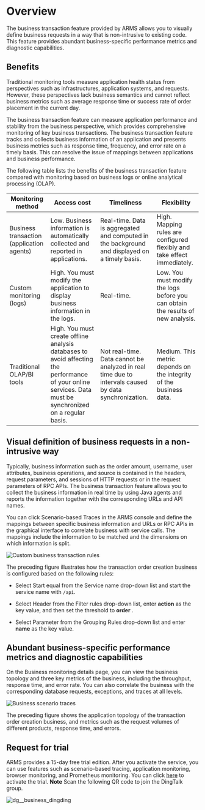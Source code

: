 Overview 
=============================

The business transaction feature provided by ARMS allows you to visually define business requests in a way that is non-intrusive to existing code. This feature provides abundant business-specific performance metrics and diagnostic capabilities.

Benefits 
-----------------------------

Traditional monitoring tools measure application health status from perspectives such as infrastructures, application systems, and requests. However, these perspectives lack business semantics and cannot reflect business metrics such as average response time or success rate of order placement in the current day.

The business transaction feature can measure application performance and stability from the business perspective, which provides comprehensive monitoring of key business transactions. The business transaction feature tracks and collects business information of an application and presents business metrics such as response time, frequency, and error rate on a timely basis. This can resolve the issue of mappings between applications and business performance.

The following table lists the benefits of the business transaction feature compared with monitoring based on business logs or online analytical processing (OLAP).


|             Monitoring method             |                                                                        Access cost                                                                         |                                              Timeliness                                              |                                   Flexibility                                    |
|-------------------------------------------|------------------------------------------------------------------------------------------------------------------------------------------------------------|------------------------------------------------------------------------------------------------------|----------------------------------------------------------------------------------|
| Business transaction (application agents) | Low. Business information is automatically collected and reported in applications.                                                                         | Real-time. Data is aggregated and computed in the background and displayed on a timely basis.        | High. Mapping rules are configured flexibly and take effect immediately.         |
| Custom monitoring (logs)                  | High. You must modify the application to display business information in the logs.                                                                         | Real-time.                                                                                           | Low. You must modify the logs before you can obtain the results of new analysis. |
| Traditional OLAP/BI tools                 | High. You must create offline analysis databases to avoid affecting the performance of your online services. Data must be synchronized on a regular basis. | Not real-time. Data cannot be analyzed in real time due to intervals caused by data synchronization. | Medium. This metric depends on the integrity of the business data.               |



Visual definition of business requests in a non-intrusive way 
----------------------------------------------------------------------------------

Typically, business information such as the order amount, username, user attributes, business operations, and source is contained in the headers, request parameters, and sessions of HTTP requests or in the request parameters of RPC APIs. The business transaction feature allows you to collect the business information in real time by using Java agents and reports the information together with the corresponding URLs and API names.

You can click Scenario-based Traces in the ARMS console and define the mappings between specific business information and URLs or RPC APIs in the graphical interface to correlate business with service calls. The mappings include the information to be matched and the dimensions on which information is split.

![Custom business transaction rules](https://static-aliyun-doc.oss-accelerate.aliyuncs.com/assets/img/en-US/9012758061/p111631.png)

The preceding figure illustrates how the transaction order creation business is configured based on the following rules:



* Select Start equal from the Service name drop-down list and start the service name with `/api`.

  

* Select Header from the Filter rules drop-down list, enter **action** as the key value, and then set the threshold to **order** .

  

* Select Parameter from the Grouping Rules drop-down list and enter **name** as the key value.

  




Abundant business-specific performance metrics and diagnostic capabilities 
-----------------------------------------------------------------------------------------------

On the Business monitoring details page, you can view the business topology and three key metrics of the business, including the throughput, response time, and error rate. You can also correlate the business with the corresponding database requests, exceptions, and traces at all levels.

![Business scenario traces](https://static-aliyun-doc.oss-accelerate.aliyuncs.com/assets/img/en-US/9012758061/p111634.png)

The preceding figure shows the application topology of the transaction order creation business, and metrics such as the request volumes of different products, response time, and errors.

Request for trial 
--------------------------------------

ARMS provides a 15-day free trial edition. After you activate the service, you can use features such as scenario-based tracing, application monitoring, browser monitoring, and Prometheus monitoring. You can click [here](https://common-buy.aliyun.com/?commodityCode=arms#/open) to activate the trial.
**Note** Scan the following QR code to join the DingTalk group.

![dg__business_dingding](https://static-aliyun-doc.oss-accelerate.aliyuncs.com/assets/img/en-US/7037258061/p92785.png)
